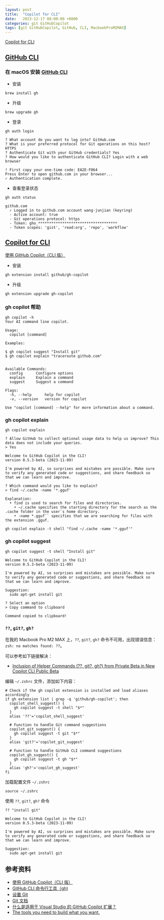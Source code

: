 ```yaml
---
layout: post
title:  "Copilot for CLI"
date:   2023-12-17 08:00:00 +0800
categories: git GitHubCopilot
tags: [git GitHubCopilot, GitHub, CLI, MacbookProM2MAX]
---
```


[Copilot for CLI](https://githubnext.com/projects/copilot-cli/)

## [GitHub CLI](https://cli.github.com/)

### 在 macOS 安装 [GitHub CLI](https://github.com/cli/cli#installation)
- 安装
```shell
brew install gh
```

- 升级
```shell
brew upgrade gh
```

- 登录
```shell
gh auth login
```

```shell
? What account do you want to log into? GitHub.com
? What is your preferred protocol for Git operations on this host? HTTPS
? Authenticate Git with your GitHub credentials? Yes
? How would you like to authenticate GitHub CLI? Login with a web browser

! First copy your one-time code: EA2E-F864
Press Enter to open github.com in your browser... 
✓ Authentication complete.
```

- 查看登录状态
```shell
gh auth status
```
```shell
github.com
  ✓ Logged in to github.com account wang-junjian (keyring)
  - Active account: true
  - Git operations protocol: https
  - Token: gho_************************************
  - Token scopes: 'gist', 'read:org', 'repo', 'workflow'
```

## [Copilot for CLI](https://githubnext.com/projects/copilot-cli/)

[使用 GitHub Copilot（CLI 版）](https://docs.github.com/zh/copilot/github-copilot-in-the-cli/using-github-copilot-in-the-cli)

- 安装
```shell
gh extension install github/gh-copilot
```

- 升级
```shell
gh extension upgrade gh-copilot
```

### gh copilot 帮助
```shell
gh copilot -h
Your AI command line copilot.

Usage:
  copilot [command]

Examples:

$ gh copilot suggest "Install git"
$ gh copilot explain "traceroute github.com"


Available Commands:
  config      Configure options
  explain     Explain a command
  suggest     Suggest a command

Flags:
  -h, --help      help for copilot
  -v, --version   version for copilot

Use "copilot [command] --help" for more information about a command.
```

### gh copilot explain

```shell
gh copilot explain
```
```
? Allow GitHub to collect optional usage data to help us improve? This data does not include your queries.
> Yes

Welcome to GitHub Copilot in the CLI!
version 0.5.3-beta (2023-11-09)

I'm powered by AI, so surprises and mistakes are possible. Make sure to verify any generated code or suggestions, and share feedback so that we can learn and improve.

? Which command would you like to explain? 
> find ~/.cache -name '*.gguf'

Explanation:
  • find is used to search for files and directories. 
    • ~/.cache specifies the starting directory for the search as the .cache folder in the user`s home directory. 
    • -name *.gguf`` specifies that we are searching for files with the extension .gguf.
```

```shell
gh copilot explain -t shell "find ~/.cache -name '*.gguf'"
```

### gh copilot suggest

```shell
gh copilot suggest -t shell "Install git"
```
```
Welcome to GitHub Copilot in the CLI!
version 0.5.3-beta (2023-11-09)

I'm powered by AI, so surprises and mistakes are possible. Make sure to verify any generated code or suggestions, and share feedback so that we can learn and improve.

Suggestion:
  sudo apt-get install git                      

? Select an option
> Copy command to clipboard

Command copied to clipboard!
```

### `??`, `git?`, `gh?`
在我的 Macbook Pro M2 MAX 上，`??`, `git?`, `gh?` 命令不可用，出现错误信息：`zsh: no matches found: ??`。

可以参考如下链接解决：
- [Inclusion of Helper Commands (??, git?, gh?) from Private Beta in New Copilot CLI Public Beta](https://github.com/github/gh-copilot/issues/5)

编辑 `~/.zshrc` 文件，添加如下内容：
```shell
# Check if the gh copilot extension is installed and load aliases accordingly
if gh extension list | grep -q 'github/gh-copilot'; then
  copilot_shell_suggest() {
    gh copilot suggest -t shell "$*"
  }
  alias '??'='copilot_shell_suggest'

  # Function to handle Git command suggestions
  copilot_git_suggest() {
    gh copilot suggest -t git "$*"
  }
  alias 'git?'='copilot_git_suggest'

  # Function to handle GitHub CLI command suggestions
  copilot_gh_suggest() {
    gh copilot suggest -t gh "$*"
  }
  alias 'gh?'='copilot_gh_suggest'
fi
```

加载配置文件 `~/.zshrc`
```shell
source ~/.zshrc
```

使用 `??`, `git?`, `gh?` 命令
```shell
?? "install git"
```
```
Welcome to GitHub Copilot in the CLI!
version 0.5.3-beta (2023-11-09)

I'm powered by AI, so surprises and mistakes are possible. Make sure to verify any generated code or suggestions, and share feedback so that we can learn and improve.

Suggestion:
  sudo apt-get install git
```

## 参考资料
- [使用 GitHub Copilot（CLI 版）](https://docs.github.com/zh/copilot/github-copilot-in-the-cli/using-github-copilot-in-the-cli)
- [GitHub CLI 命令行工具（gh)](https://zhuanlan.zhihu.com/p/601200139)
- [设置 Git](https://docs.github.com/zh/get-started/quickstart/set-up-git)
- [Git 文档](https://cg-td-course.readthedocs.io/zh-cn/latest/parts/Git.html)
- [什么是适用于 Visual Studio 的 GitHub Copilot 扩展？](https://learn.microsoft.com/zh-cn/visualstudio/ide/visual-studio-github-copilot-extension?view=vs-2022)
- [The tools you need to build what you want.](https://github.com/features/)
